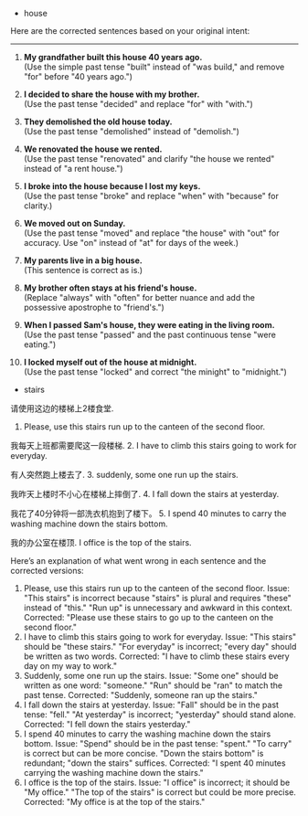 - house

Here are the corrected sentences based on your original intent:

---

1. **My grandfather built this house 40 years ago.**  
   (Use the simple past tense "built" instead of "was build," and remove "for" before "40 years ago.")

2. **I decided to share the house with my brother.**  
   (Use the past tense "decided" and replace "for" with "with.")

3. **They demolished the old house today.**  
   (Use the past tense "demolished" instead of "demolish.")

4. **We renovated the house we rented.**  
   (Use the past tense "renovated" and clarify "the house we rented" instead of "a rent house.")

5. **I broke into the house because I lost my keys.**  
   (Use the past tense "broke" and replace "when" with "because" for clarity.)

6. **We moved out on Sunday.**  
   (Use the past tense "moved" and replace "the house" with "out" for accuracy. Use "on" instead of "at" for days of the week.)

7. **My parents live in a big house.**  
   (This sentence is correct as is.)

8. **My brother often stays at his friend's house.**  
   (Replace "always" with "often" for better nuance and add the possessive apostrophe to "friend's.")

9. **When I passed Sam's house, they were eating in the living room.**  
   (Use the past tense "passed" and the past continuous tense "were eating.")

10. **I locked myself out of the house at midnight.**  
    (Use the past tense "locked" and correct "the minight" to "midnight.")

- stairs

请使用这边的楼梯上2楼食堂.
1. Please, use this stairs run up to the canteen of the second floor.

我每天上班都需要爬这一段楼梯.
2. I have to climb this stairs going to work for everyday.

有人突然跑上楼去了.
3. suddenly, some one run up the stairs.

我昨天上楼时不小心在楼梯上摔倒了.
4. I fall down the stairs at yesterday.

我花了40分钟将一部洗衣机抱到了楼下。
5. I spend 40 minutes to carry the washing machine down the stairs bottom.

我的办公室在楼顶.
I office is the top of the stairs.

Here’s an explanation of what went wrong in each sentence and the corrected versions:

1. Please, use this stairs run up to the canteen of the second floor.
Issue:
"This stairs" is incorrect because "stairs" is plural and requires "these" instead of "this."
"Run up" is unnecessary and awkward in this context.
Corrected:
"Please use these stairs to go up to the canteen on the second floor."
2. I have to climb this stairs going to work for everyday.
Issue:
"This stairs" should be "these stairs."
"For everyday" is incorrect; "every day" should be written as two words.
Corrected:
"I have to climb these stairs every day on my way to work."
3. Suddenly, some one run up the stairs.
Issue:
"Some one" should be written as one word: "someone."
"Run" should be "ran" to match the past tense.
Corrected:
"Suddenly, someone ran up the stairs."
4. I fall down the stairs at yesterday.
Issue:
"Fall" should be in the past tense: "fell."
"At yesterday" is incorrect; "yesterday" should stand alone.
Corrected:
"I fell down the stairs yesterday."
5. I spend 40 minutes to carry the washing machine down the stairs bottom.
Issue:
"Spend" should be in the past tense: "spent."
"To carry" is correct but can be more concise.
"Down the stairs bottom" is redundant; "down the stairs" suffices.
Corrected:
"I spent 40 minutes carrying the washing machine down the stairs."
6. I office is the top of the stairs.
Issue:
"I office" is incorrect; it should be "My office."
"The top of the stairs" is correct but could be more precise.
Corrected:
"My office is at the top of the stairs."